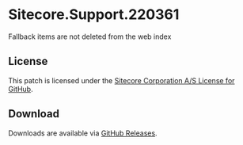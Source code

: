 # Sitecore.Support.220361
Fallback items are not deleted from the web index

## License  
This patch is licensed under the [Sitecore Corporation A/S License for GitHub](https://github.com/sitecoresupport/Sitecore.Support.220361/blob/master/LICENSE).  

## Download  
Downloads are available via [GitHub Releases](https://github.com/sitecoresupport/Sitecore.Support.220361/releases).  
